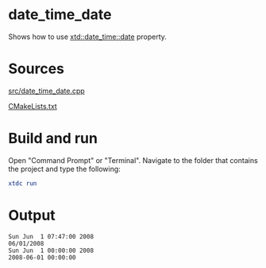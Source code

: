 # date_time_date

Shows how to use [xtd::date_time::date](../../../../src/xtd.core/include/xtd/date_time.h) property.

# Sources

[src/date_time_date.cpp](src/date_time_date.cpp)

[CMakeLists.txt](CMakeLists.txt)

# Build and run

Open "Command Prompt" or "Terminal". Navigate to the folder that contains the project and type the following:

```cmake
xtdc run
```

# Output

```
Sun Jun  1 07:47:00 2008
06/01/2008
Sun Jun  1 00:00:00 2008
2008-06-01 00:00:00
```
